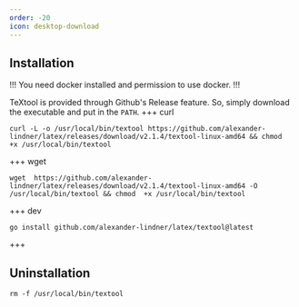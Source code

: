 ```yaml
---
order: -20
icon: desktop-download
---
```


## Installation

!!!
You need docker installed and permission to use docker.
!!!

TeXtool is provided through Github's Release feature.
So, simply download the executable and put in the `PATH`.
+++ curl
```shell
curl -L -o /usr/local/bin/textool https://github.com/alexander-lindner/latex/releases/download/v2.1.4/textool-linux-amd64 && chmod  +x /usr/local/bin/textool
```
+++ wget
```shell
wget  https://github.com/alexander-lindner/latex/releases/download/v2.1.4/textool-linux-amd64 -O /usr/local/bin/textool && chmod  +x /usr/local/bin/textool
```
+++ dev
```shell
go install github.com/alexander-lindner/latex/textool@latest
```
+++


## Uninstallation

```shell
rm -f /usr/local/bin/textool
```